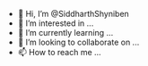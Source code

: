 - 👋 Hi, I’m @SiddharthShyniben
- 👀 I’m interested in ...
- 🌱 I’m currently learning ...
- 💞️ I’m looking to collaborate on ...
- 📫 How to reach me ...

<!---
SiddharthShyniben/SiddharthShyniben is a ✨ special ✨ repository because its `README.md` (this file) appears on your GitHub profile.
You can click the Preview link to take a look at your changes.
--->
